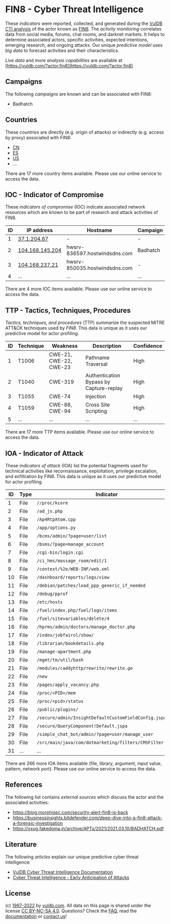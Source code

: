 # FIN8 - Cyber Threat Intelligence

These _indicators_ were reported, collected, and generated during the [VulDB CTI analysis](https://vuldb.com/?kb.cti) of the actor known as [FIN8](https://vuldb.com/?actor.fin8). The _activity monitoring_ correlates data from social media, forums, chat rooms, and darknet markets. It helps to determine associated actors, specific activities, expected intentions, emerging research, and ongoing attacks. Our unique _predictive model_ uses _big data_ to forecast activities and their characteristics.

_Live data_ and more _analysis capabilities_ are available at [https://vuldb.com/?actor.fin8](https://vuldb.com/?actor.fin8)

## Campaigns

The following _campaigns_ are known and can be associated with FIN8:

* Badhatch

## Countries

These _countries_ are directly (e.g. origin of attacks) or indirectly (e.g. access by proxy) associated with FIN8:

* [CN](https://vuldb.com/?country.cn)
* [ES](https://vuldb.com/?country.es)
* [US](https://vuldb.com/?country.us)
* ...

There are 17 more country items available. Please use our online service to access the data.

## IOC - Indicator of Compromise

These _indicators of compromise_ (IOC) indicate associated network resources which are known to be part of research and attack activities of FIN8.

ID | IP address | Hostname | Campaign | Confidence
-- | ---------- | -------- | -------- | ----------
1 | [37.1.204.87](https://vuldb.com/?ip.37.1.204.87) | - | - | High
2 | [104.168.145.204](https://vuldb.com/?ip.104.168.145.204) | hwsrv-836597.hostwindsdns.com | Badhatch | High
3 | [104.168.237.21](https://vuldb.com/?ip.104.168.237.21) | hwsrv-850035.hostwindsdns.com | - | High
4 | ... | ... | ... | ...

There are 4 more IOC items available. Please use our online service to access the data.

## TTP - Tactics, Techniques, Procedures

_Tactics, techniques, and procedures_ (TTP) summarize the suspected MITRE ATT&CK techniques used by _FIN8_. This data is unique as it uses our predictive model for actor profiling.

ID | Technique | Weakness | Description | Confidence
-- | --------- | -------- | ----------- | ----------
1 | T1006 | CWE-21, CWE-22, CWE-23 | Pathname Traversal | High
2 | T1040 | CWE-319 | Authentication Bypass by Capture-replay | High
3 | T1055 | CWE-74 | Injection | High
4 | T1059 | CWE-88, CWE-94 | Cross Site Scripting | High
5 | ... | ... | ... | ...

There are 17 more TTP items available. Please use our online service to access the data.

## IOA - Indicator of Attack

These _indicators of attack_ (IOA) list the potential fragments used for technical activities like reconnaissance, exploitation, privilege escalation, and exfiltration by FIN8. This data is unique as it uses our predictive model for actor profiling.

ID | Type | Indicator | Confidence
-- | ---- | --------- | ----------
1 | File | `//proc/kcore` | Medium
2 | File | `/ad_js.php` | Medium
3 | File | `/Ap4RtpAtom.cpp` | High
4 | File | `/app/options.py` | High
5 | File | `/bcms/admin/?page=user/list` | High
6 | File | `/bsms/?page=manage_account` | High
7 | File | `/cgi-bin/login.cgi` | High
8 | File | `/ci_hms/massage_room/edit/1` | High
9 | File | `/context/%2e/WEB-INF/web.xml` | High
10 | File | `/dashboard/reports/logs/view` | High
11 | File | `/debian/patches/load_ppp_generic_if_needed` | High
12 | File | `/debug/pprof` | Medium
13 | File | `/etc/hosts` | Medium
14 | File | `/fuel/index.php/fuel/logs/items` | High
15 | File | `/fuel/sitevariables/delete/4` | High
16 | File | `/hprms/admin/doctors/manage_doctor.php` | High
17 | File | `/index/jobfairol/show/` | High
18 | File | `/librarian/bookdetails.php` | High
19 | File | `/manage-apartment.php` | High
20 | File | `/mgmt/tm/util/bash` | High
21 | File | `/modules/caddyhttp/rewrite/rewrite.go` | High
22 | File | `/new` | Low
23 | File | `/pages/apply_vacancy.php` | High
24 | File | `/proc/<PID>/mem` | High
25 | File | `/proc/<pid>/status` | High
26 | File | `/public/plugins/` | High
27 | File | `/secure/admin/InsightDefaultCustomFieldConfig.jspa` | High
28 | File | `/secure/QueryComponent!Default.jspa` | High
29 | File | `/simple_chat_bot/admin/?page=user/manage_user` | High
30 | File | `/src/main/java/com/dotmarketing/filters/CMSFilter.java` | High
31 | ... | ... | ...

There are 266 more IOA items available (file, library, argument, input value, pattern, network port). Please use our online service to access the data.

## References

The following list contains _external sources_ which discuss the actor and the associated activities:

* https://blog.morphisec.com/security-alert-fin8-is-back
* https://businessinsights.bitdefender.com/deep-dive-into-a-fin8-attack-a-forensic-investigation
* https://vxug.fakedoma.in/archive/APTs/2021/2021.03.10/BADHATCH.pdf

## Literature

The following _articles_ explain our unique predictive cyber threat intelligence:

* [VulDB Cyber Threat Intelligence Documentation](https://vuldb.com/?kb.cti)
* [Cyber Threat Intelligence - Early Anticipation of Attacks](https://www.scip.ch/en/?labs.20201022)

## License

(c) [1997-2022](https://vuldb.com/?kb.changelog) by [vuldb.com](https://vuldb.com/?kb.about). All data on this page is shared under the license [CC BY-NC-SA 4.0](https://creativecommons.org/licenses/by-nc-sa/4.0/). Questions? Check the [FAQ](https://vuldb.com/?kb.faq), read the [documentation](https://vuldb.com/?kb) or [contact us](https://vuldb.com/?contact)!

